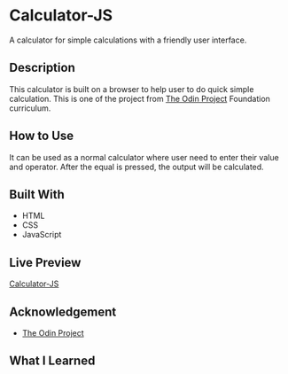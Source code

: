 # Calculator-JS

A calculator for simple calculations with a friendly user interface.

## Description

This calculator is built on a browser to help user to do quick simple calculation. This is one of the project from [The Odin Project](https://theodinproject.com) Foundation curriculum.

## How to Use

It can be used as a normal calculator where user need to enter their value and operator. After the equal is pressed, the output will be calculated.

## Built With

- HTML
- CSS
- JavaScript

## Live Preview

[Calculator-JS](https://thaqifazfar15.github.io/calculator-js)

## Acknowledgement

- [The Odin Project](https://theodinproject.com)

## What I Learned
